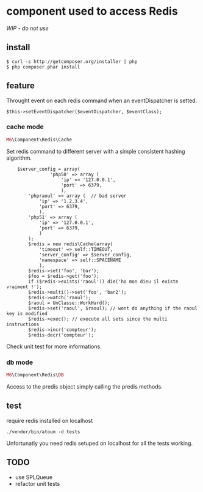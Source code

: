 # component used to access Redis

*WIP - do not use*

## install

```shell
$ curl -s http://getcomposer.org/installer | php
$ php composer.phar install
```

## feature

Throught event on each redis command when an eventDispatcher is setted.

```
$this->setEventDispatcher($eventDispatcher, $eventClass);
```

### cache mode

```php
M6\Component\Redis\Cache
```

Set redis command to different server with a simple consistent hashing algorithm.

```
    $server_config = array(
                'php50' => array (
                    'ip' => '127.0.0.1',
                    'port' => 6379,
                    ),
        'phpraoul' => array (  // bad server
            'ip' => '1.2.3.4',
            'port' => 6379,
            ),
        'php51' => array (
            'ip' => '127.0.0.1',
            'port' => 6379,
            )
        );
        $redis = new redis\Cache(array(
            'timeout' => self::TIMEOUT,
            'server_config' => $server_config,
            'namespace' => self::SPACENAME
            ),
        $redis->set('foo', 'bar');
        $foo = $redis->get('foo');
        if ($redis->exists('raoul')) die('ho mon dieu il existe vraiment !');
        $redis->multi()->set('foo', 'bar2');
        $redis->watch('raoul');
        $raoul = UnClasse::WorkHard();
        $redis->set('raoul', $raoul); // wont do anything if the raoul key is modified
        $redis->exec(); // execute all sets since the multi instructions
        $redis->incr('compteur');
        $redis-decr('compteur');
```

Check unit test for more informations.

### db mode

```php
M6\Component\Redis\DB
```

Access to the predis object simply calling the predis methods.

## test

require redis installed on localhost

```shell
./vendor/bin/atoum -d tests
```

Unfortunatly you need redis setuped on localhost for all the tests working.



## TODO
* use SPLQueue
* refactor unit tests
